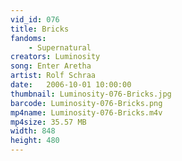 ```yaml
---
vid_id: 076
title: Bricks
fandoms:
    - Supernatural
creators: Luminosity
song: Enter Aretha
artist: Rolf Schraa
date:   2006-10-01 10:00:00
thumbnail: Luminosity-076-Bricks.jpg
barcode: Luminosity-076-Bricks.png
mp4name: Luminosity-076-Bricks.m4v
mp4size: 35.57 MB
width: 848
height: 480
---
```



